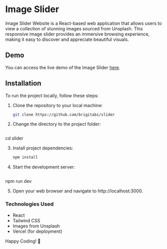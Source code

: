 # Image Slider

Image Slider Website is a React-based web application that allows users to view a collection of stunning images sourced from Unsplash. This responsive image slider provides an immersive browsing experience, making it easy to discover and appreciate beautiful visuals.


## Demo

You can access the live demo of the Image Slider [here](https://slider-flame.vercel.app/).

## Installation

To run the project locally, follow these steps:

1. Clone the repository to your local machine:
   ```bash
   git clone https://github.com/brigitabi/slider

2. Change the directory to the project folder:
    ```bash
cd slider

3. Install project dependencies:
    ```bash
    npm install

4. Start the development server:
    ```bash
npm run dev

5. Open your web browser and navigate to http://localhost:3000. 

### Technologies Used
- React
- Tailwind CSS
- Images from Unsplash 
- Vercel (for deployment)

Happy Coding! 🚀


